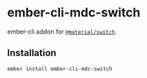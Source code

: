 ember-cli-mdc-switch
======================

ember-cli addon for [`@material/switch`](https://github.com/material-components/material-components-web/tree/master/packages/mdc-switch).

Installation
------------

    ember install ember-cli-mdc-switch

